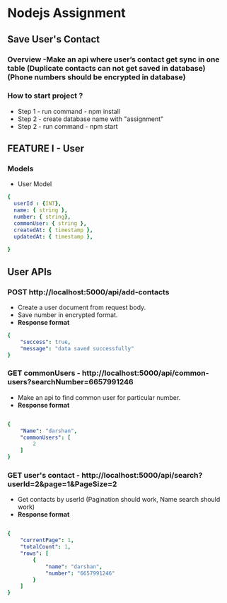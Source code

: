 # Nodejs Assignment

## Save User's Contact



### Overview -Make an api where user’s contact get sync in one table (Duplicate contacts can not get saved in database) (Phone numbers should be encrypted in database)


### How to start project ?

- Step 1 - run command - npm install 
- Step 2 - create database name with  "assignment"
- Step 2 - run command - npm start



## FEATURE I - User

### Models

- User Model

```yaml
{
  userId : {INT},
  name: { string },
  number: { string},
  commonUser: { string },
  createdAt: { timestamp },
  updatedAt: { timestamp },
  
}
```

## User APIs

### POST http://localhost:5000/api/add-contacts

- Create a user document from request body.
- Save number in encrypted format.
- **Response format**

```yaml
{
    "success": true,
    "message": "data saved successfully"
}
```

### GET commonUsers -  http://localhost:5000/api/common-users?searchNumber=6657991246

- Make an api to find common user for particular number.
- **Response format**

```yaml

{
    "Name": "darshan",
    "commonUsers": [
        2
    ]
}
```


### GET user's contact - http://localhost:5000/api/search?userId=2&page=1&PageSize=2

- Get contacts by userId (Pagination should work, Name search should work)
- **Response format**

```yaml

{
    "currentPage": 1,
    "totalCount": 1,
    "rows": [
        {
            "name": "darshan",
            "number": "6657991246"
        }
    ]
}
```
